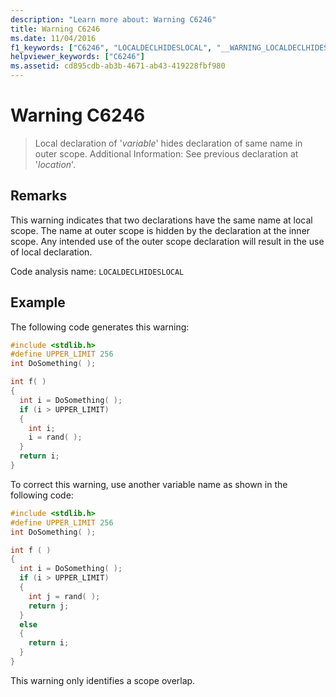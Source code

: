 ```yaml
---
description: "Learn more about: Warning C6246"
title: Warning C6246
ms.date: 11/04/2016
f1_keywords: ["C6246", "LOCALDECLHIDESLOCAL", "__WARNING_LOCALDECLHIDESLOCAL"]
helpviewer_keywords: ["C6246"]
ms.assetid: cd895cdb-ab3b-4671-ab43-419228fbf980
---
```

# Warning C6246

> Local declaration of '*variable*' hides declaration of same name in outer scope. Additional Information: See previous declaration at '*location*'.

## Remarks

This warning indicates that two declarations have the same name at local scope. The name at outer scope is hidden by the declaration at the inner scope. Any intended use of the outer scope declaration will result in the use of local declaration.

Code analysis name: `LOCALDECLHIDESLOCAL`

## Example

The following code generates this warning:

```cpp
#include <stdlib.h>
#define UPPER_LIMIT 256
int DoSomething( );

int f( )
{
  int i = DoSomething( );
  if (i > UPPER_LIMIT)
  {
    int i;
    i = rand( );
  }
  return i;
}
```

To correct this warning, use another variable name as shown in the following code:

```cpp
#include <stdlib.h>
#define UPPER_LIMIT 256
int DoSomething( );

int f ( )
{
  int i = DoSomething( );
  if (i > UPPER_LIMIT)
  {
    int j = rand( );
    return j;
  }
  else
  {
    return i;
  }
}
```

This warning only identifies a scope overlap.
